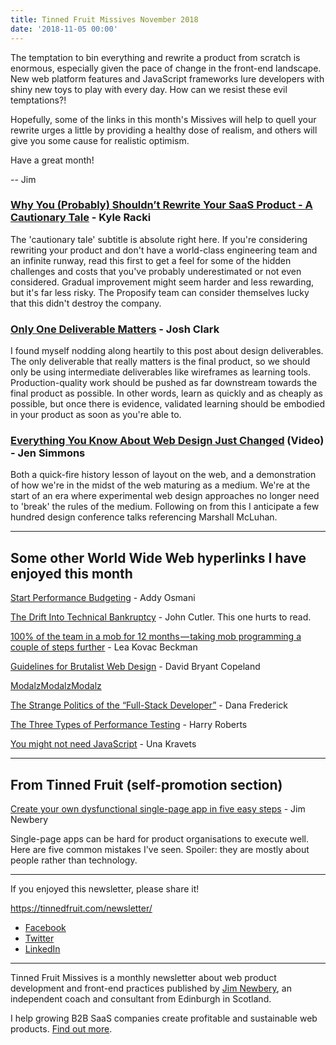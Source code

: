 ```yaml
---
title: Tinned Fruit Missives November 2018
date: '2018-11-05 00:00'
---
```


The temptation to bin everything and rewrite a product from scratch is enormous, especially given the pace of change in the front-end landscape. New web platform features and JavaScript frameworks lure developers with shiny new toys to play with every day. How can we resist these evil temptations?!

Hopefully, some of the links in this month's Missives will help to quell your rewrite urges a little by providing a healthy dose of realism, and others will give you some cause for realistic optimism.

Have a great month!

-- Jim

### [Why You (Probably) Shouldn’t Rewrite Your SaaS Product - A Cautionary Tale](https://blog.kyleracki.com/why-you-probably-shouldnt-rewrite-your-saas-product-a-cautionary-tale-76c5fe1dfe6f) - Kyle Racki

The 'cautionary tale' subtitle is absolute right here. If you're considering rewriting your product and don't have a world-class engineering team and an infinite runway, read this first to get a feel for some of the hidden challenges and costs that you've probably underestimated or not even considered. Gradual improvement might seem harder and less rewarding, but it's far less risky. The Proposify team can consider themselves lucky that this didn't destroy the company.

### [Only One Deliverable Matters](https://bigmedium.com/ideas/only-one-deliverable-matters.html) - Josh Clark

I found myself nodding along heartily to this post about design deliverables. The only deliverable that really matters is the final product, so we should only be using intermediate deliverables like wireframes as learning tools. Production-quality work should be pushed as far downstream towards the final product as possible. In other words, learn as quickly and as cheaply as possible, but once there is evidence, validated learning should be embodied in your product as soon as you're able to.

### [Everything You Know About Web Design Just Changed](https://www.youtube.com/watch?v=20QKda7IhJQ) (Video) - Jen Simmons

Both a quick-fire history lesson of layout on the web, and a demonstration of how we're in the midst of the web maturing as a medium. We're at the start of an era where experimental web design approaches no longer need to 'break' the rules of the medium. Following on from this I anticipate a few hundred design conference talks referencing Marshall McLuhan.

---

## Some other World Wide Web hyperlinks I have enjoyed this month

[Start Performance Budgeting](https://addyosmani.com/blog/performance-budgets/) - Addy Osmani

[The Drift Into Technical Bankruptcy](https://hackernoon.com/the-drift-into-technical-bankruptcy-c63a0cccd3f8) - John Cutler. This one hurts to read.

[100% of the team in a mob for 12 months — taking mob programming a couple of steps further](https://blog.prototypr.io/100-of-the-team-in-a-mob-for-12-months-taking-mob-programming-a-couple-of-steps-further-62d1e9962f37) - Lea Kovac Beckman

[Guidelines for Brutalist Web Design](https://brutalist-web.design/) - David Bryant Copeland 

[ModalzModalzModalz](https://modalzmodalzmodalz.com)

[The Strange Politics of the “Full-Stack Developer”](https://blog.hackerrank.com/full-stack-developer/) - Dana Frederick

[The Three Types of Performance Testing](https://csswizardry.com/2018/10/three-types-of-performance-testing/) - Harry Roberts

[You might not need JavaScript](http://youmightnotneedjs.com/) - Una Kravets

---

## From Tinned Fruit (self-promotion section)

[Create your own dysfunctional single-page app in five easy steps](https://tinnedfruit.com/articles/create-your-own-dysfunctional-single-page-app.html) - Jim Newbery

Single-page apps can be hard for product organisations to execute well. Here are five common mistakes I've seen. Spoiler: they are mostly about people rather than technology.

---

If you enjoyed this newsletter, please share it!

https://tinnedfruit.com/newsletter/

* [Facebook](https://v.gd/Yq5MWW)
* [Twitter](https://v.gd/1SYOdJ)
* [LinkedIn](https://v.gd/LevaZh)

---

Tinned Fruit Missives is a monthly newsletter about web product development and front-end practices published by [Jim Newbery](https://tinnedfruit.com), an independent coach and consultant from Edinburgh in Scotland.

I help growing B2B SaaS companies create profitable and sustainable web products. [Find out more](https://tinnedfruit.com).
